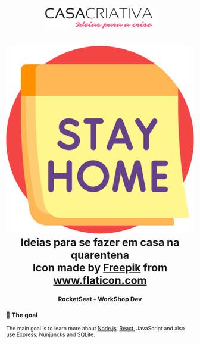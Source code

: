 <h1 align="center">
    <a href="#" title="Casa Criativa">
        <img src="public/WS Logo.png" alt="Casa Criativa Logo"/>
    </a>
</h1>

<h1 align="center">
    <img src="public/stay_home.svg" alt="stay home icon"/>
    <b>Ideias para se fazer em casa na quarentena</b> <br>
    Icon made by <a href="https://www.flaticon.com/authors/freepik" title="Freepik">Freepik</a> from 
    <a href="https://www.flaticon.com/" title="Flaticon"> www.flaticon.com</a>
    <h3 align="center">RocketSeat - WorkShop Dev </h3>
</h1>

### :dart: The goal

The main goal is to learn more about [Node.js][1], [React][2], JavaScript and also use Express, Nunjuncks and SQLite.

[1]: https://nodejs.org/en/
[2]: https://reactjs.org/

